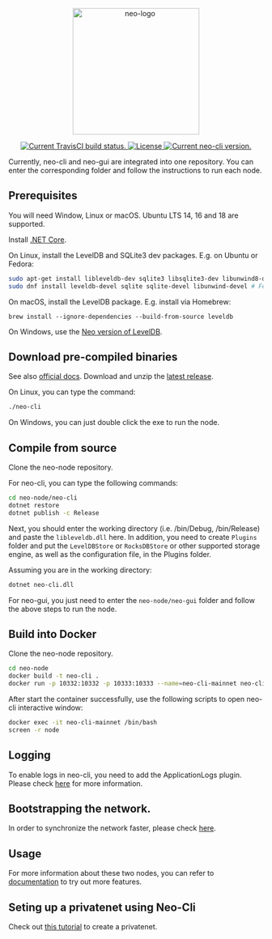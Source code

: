 <p align="center">
<a href="https://neo.org/">
      <img
      src="https://neo3.azureedge.net/images/logo%20files-dark.svg"
      width="250px" alt="neo-logo">
  </a>
</p>

<p align="center">      
  <a href="https://travis-ci.org/neo-project/neo-node">
    <img src="https://travis-ci.org/neo-project/neo-node.svg?branch=master" alt="Current TravisCI build status.">
  </a>
  <a href="https://github.com/neo-project/neo-node/blob/master/LICENSE">
    <img src="https://img.shields.io/badge/license-MIT-blue.svg" alt="License">
  </a>
  <a href="https://github.com/neo-project/neo-node/releases">
    <img src="https://badge.fury.io/gh/neo-project%2Fneo-node.svg" alt="Current neo-cli version.">
  </a>    
</p>

Currently, neo-cli and neo-gui are integrated into one repository. You can enter the corresponding folder and follow the instructions to run each node.

## Prerequisites

You will need Window, Linux or macOS. Ubuntu LTS 14, 16 and 18 are supported.

Install [.NET Core](https://www.microsoft.com/net/download/core).

On Linux, install the LevelDB and SQLite3 dev packages. E.g. on Ubuntu or Fedora:

```sh
sudo apt-get install libleveldb-dev sqlite3 libsqlite3-dev libunwind8-dev # Ubuntu
sudo dnf install leveldb-devel sqlite sqlite-devel libunwind-devel # Fedora
```

On macOS, install the LevelDB package. E.g. install via Homebrew:

```
brew install --ignore-dependencies --build-from-source leveldb
```

On Windows, use the [Neo version of LevelDB](https://github.com/neo-project/leveldb).

## Download pre-compiled binaries

See also [official docs](https://docs.neo.org/docs/en-us/node/introduction.html). Download and unzip the [latest release](https://github.com/neo-project/neo-node/releases).

On Linux, you can type the command:

```sh
./neo-cli
```

On Windows, you can just double click the exe to run the node.

## Compile from source

Clone the neo-node repository.

For neo-cli, you can type the following commands:

```sh
cd neo-node/neo-cli
dotnet restore
dotnet publish -c Release
```
Next, you should enter the working directory (i.e. /bin/Debug, /bin/Release) and paste the `libleveldb.dll` here. In addition, you need to create `Plugins` folder and put the `LevelDBStore` or `RocksDBStore` or other supported storage engine, as well as the configuration file, in the Plugins folder.

Assuming you are in the working directory:

```sh
dotnet neo-cli.dll 
```

For neo-gui, you just need to enter the `neo-node/neo-gui` folder and follow the above steps to run the node.

## Build into Docker

Clone the neo-node repository.

```sh
cd neo-node
docker build -t neo-cli .
docker run -p 10332:10332 -p 10333:10333 --name=neo-cli-mainnet neo-cli
```

After start the container successfully, use the following scripts to open neo-cli interactive window:

```sh
docker exec -it neo-cli-mainnet /bin/bash
screen -r node
```

## Logging

To enable logs in neo-cli, you need to add the ApplicationLogs plugin. Please check [here](https://github.com/neo-project/neo-modules.git) for more information.


## Bootstrapping the network.
In order to synchronize the network faster, please check [here](https://docs.neo.org/docs/en-us/node/syncblocks.html).


## Usage

For more information about these two nodes, you can refer to [documentation](https://docs.neo.org/docs/en-us/node/introduction.html) to try out more features.


## Seting up a privatenet using Neo-Cli

Check out [this tutorial](neo-cli/privatenet-neo-cli-tutorial/set-privatenet-neo-cli.md) to create a privatenet.
